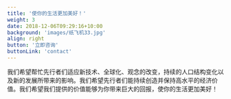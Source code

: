```yaml
---
title: '使你的生活更加美好！'
weight: 3
date: 2018-12-06T09:29:16+10:00
background: 'images/纸飞机33.jpg'
align: right
button: '立即咨询'
buttonLink: 'contact'
---
```


我们希望帮忙先行者们适应新技术、全球化、观念的改变，持续的人口结构变化以及新的发展所带来的影响。我们希望先行者们能持续创造并保持高水平的经济价值。我们希望我们提供的价值能够为你带来巨大的回报，使你的生活更加美好！
